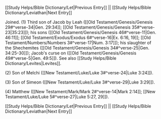 [[Study Helps/Bible Dictionary/Let|Previous Entry]]  ||  [[Study Helps/Bible Dictionary/Leviathan|Next Entry]]

 Joined. (1) Third son of Jacob by Leah ([[Old Testament/Genesis/Genesis 29#^verse-34|Gen. 29:34]]; [[Old Testament/Genesis/Genesis 35#^verse-23|35:23]]); his sons ([[Old Testament/Genesis/Genesis 46#^verse-11|Gen. 46:11]]; [[Old Testament/Exodus/Exodus 6#^verse-16|Ex. 6:16, 19]]; [[Old Testament/Numbers/Numbers 3#^verse-17|Num. 3:17]]); his slaughter of the Shechemites ([[Old Testament/Genesis/Genesis 34#^verse-25|Gen. 34:25-30]]); Jacob's curse on ([[Old Testament/Genesis/Genesis 49#^verse-5|Gen. 49:5]]). See also [[Study Helps/Bible Dictionary/Levites|Levites]].

 (2) Son of Melchi ([[New Testament/Luke/Luke 3#^verse-24|Luke 3:24]]).

 (3) Son of Simeon ([[New Testament/Luke/Luke 3#^verse-29|Luke 3:29]]).

 (4) Matthew ([[New Testament/Mark/Mark 2#^verse-14|Mark 2:14]]; [[New Testament/Luke/Luke 5#^verse-27|Luke 5:27, 29]]).

[[Study Helps/Bible Dictionary/Let|Previous Entry]]  ||  [[Study Helps/Bible Dictionary/Leviathan|Next Entry]]